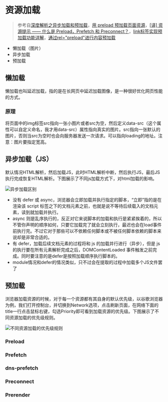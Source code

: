 # 资源加载

>参考自[深度解析之异步加载和预加载](https://segmentfault.com/a/1190000018738129?utm_source=tag-newest)，[用 preload 预加载页面资源](https://juejin.im/post/5a7fb09bf265da4e8e785c38)，[[译] 资源提示 —— 什么是 Preload，Prefetch 和 Preconnect？](https://juejin.im/post/5b5984b851882561da216311)，[link标签实现预加载功能详解](https://juejin.im/post/5b2385f1e51d4558b80b10d1)，[通过rel="preload"进行内容预加载
](https://developer.mozilla.org/zh-CN/docs/Web/HTML/Preloading_content)

+ 懒加载（图片）
+ 异步加载
+ 预加载

## 懒加载

懒加载也叫延迟加载，指的是在长网页中延迟加载图像，是一种很好优化网页性能的方式。

### 原理

将页面中的img标签src指向一张小图片或者src为空，然后定义data-src（这个属性可以自定义命名，我才用data-src）属性指向真实的图片。src指向一张默认的图片，否则当src为空时也会向服务器发送一次请求。可以指向loading的地址。注意：图片要指定宽高。

## 异步加载（JS）

默认情况HTML解析，然后加载JS，此时HTML解析中断，然后执行JS，最后JS执行完成恢复HTML解析。下图展示了不同js加载方式下，对html加载的影响。

![异步加载区别](http://upload-images.jianshu.io/upload_images/3828575-e6b0ece566e78abe.png?imageMogr2/auto-orient/strip%7CimageView2/2/w/1240)

+ 没有 defer 或 async，浏览器会立即加载并执行指定的脚本，“立即”指的是在渲染该 script 标签之下的文档元素之前，也就是说不等待后续载入的文档元素，读到就加载并执行。
+ async 则是乱序执行的，反正对它来说脚本的加载和执行是紧紧挨着的，所以不管你声明的顺序如何，只要它加载完了就会立刻执行，最迟也会在load事件前执行完。不过它对于那些可以不依赖任何脚本或不被任何脚本依赖的脚本来说却是非常合适的。
+ 有 defer，加载后续文档元素的过程将和 js 的加载并行进行（异步），但是 js 的执行要在所有元素解析完成之后，DOMContentLoaded 事件触发之前完成。同时要注意的是defer是按照加载顺序执行脚本的。
+ module情况和defer的情况类似，只不过会在提取的过程中加载多个JS文件罢了

## 预加载

浏览器加载资源的时候，对于每一个资源都有其自身的默认优先级，以谷歌浏览器为例，我们打开控制台，并切换到Network选项，点击刷新页面，在网络下面的title一行点击鼠标右键，勾选Priority即可看到加载资源的优先级。下图展示了不同资源加载的优先级规则。

![不同资源加载的优先级规则](https://user-gold-cdn.xitu.io/2018/2/11/16182c9d3ff9f3c2?imageView2/0/w/1280/h/960/format/webp/ignore-error/1)

### Preload

### Prefetch

### dns-prefetch

### Preconnect

### Prerender
